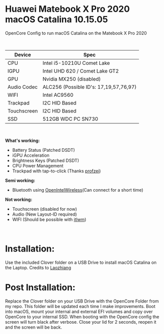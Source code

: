 # Huawei Matebook X Pro 2020 macOS Catalina 10.15.05
 OpenCore Config to run macOS Catalina on the Matebook X Pro 2020

<br>

| Device  | Spec |
| ------------- | ------------- |
| CPU  | Intel i5-10210U Comet Lake  |
| IGPU  | Intel UHD 620 / Comet Lake GT2 |
| GPU  | Nvidia MX250 (disabled)  |
| Audio Codec  | ALC256 (Possible ID's: 17,19,57,76,97)  |
| WIFI  | Intel AC9560  |
| Trackpad  | I2C HID Based  |
| Touchscreen  | I2C HID Based  |
| SSD  | 512GB WDC PC SN730  |

<br>

**What's working:**
- Battery Status (Patched DSDT)
- iGPU Acceleration
- Brightness Keys (Patched DSDT)
- CPU Power Management
- Trackpad with tap-to-click (Thanks [profzei](https://github.com/profzei/Matebook-X-Pro-2018))

**Semi working:**
- Bluetooth using [OpenIntelWireless](https://github.com/OpenIntelWireless/IntelBluetoothFirmware)(Can connect for a short time)

**Not working:**
- Touchscreen (disabled for now)
- Audio (New Layout-ID required)
- WIFI (Should be possible with [itlwm](https://github.com/OpenIntelWireless/itlwm/blob/master/.github/README_en.md))

<br>

# Installation:
Use the included Clover folder on a USB Drive to install macOS Catalina on the Laptop. Credits to [Laozhiang](https://github.com/laozhiang/MateBook_13_14_XPro-Hackintosh)

# Post Installation:
Replace the Clover folder on your USB Drive with the OpenCore Folder from my repo. This folder will be updated each time I make improvements.
Boot into macOS, mount your internal and external EFI volumes and copy over OpenCore to your internal SSD.
When booting with the OpenCore config the screen will turn black after verbose. Close your lid for 2 seconds, reopen it and the screen will be back.